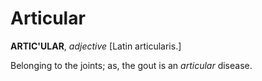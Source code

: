 # Articular

**ARTIC'ULAR**, _adjective_ \[Latin articularis.\]

Belonging to the joints; as, the gout is an _articular_ disease.